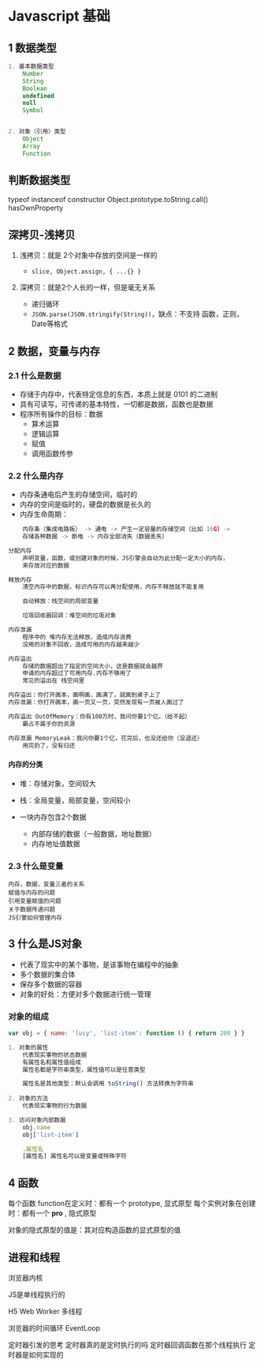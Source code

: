 # Javascript 基础

## 1 数据类型

```jsx
1. 基本数据类型
	Number
	String
	Boolean
	undefined
	null
	Symbol


2. 对象（引用）类型
	Object
	Array
	Function
```


## 判断数据类型

typeof
instanceof
constructor
Object.prototype.toString.call()
hasOwnProperty


## 深拷贝-浅拷贝
1. 浅拷贝：就是 2个对象中存放的空间是一样的
    - `slice, Object.assign, { ...{} }`

2. 深拷贝：就是2个人长的一样，但是毫无关系
    - 递归循环
    - `JSON.parse(JSON.stringify(String))`，缺点：不支持 函数，正则，Date等格式


## 2 数据，变量与内存


### 2.1 什么是数据

- 存储于内存中，代表特定信息的东西，本质上就是 0101 的二进制
- 具有可读写，可传递的基本特性，一切都是数据，函数也是数据
- 程序所有操作的目标：数据
	- 算术运算
	- 逻辑运算
	- 赋值
	- 调用函数传参


### 2.2 什么是内存

- 内存条通电后产生的存储空间，临时的
- 内存的空间是临时的，硬盘的数据是长久的
- 内存生命周期：
	
```jsx
	内存条（集成电路板） -> 通电 -> 产生一定容量的存储空间（比如 16G）->
	存储各种数据 -> 断电 -> 内存全部消失（数据丢失）

分配内存
	声明变量，函数，或创建对象的时候，JS引擎会自动为此分配一定大小的内存，
	来存放对应的数据

释放内存
	清空内存中的数据，标识内存可以再分配使用，内存不释放就不能复用

	自动释放：栈空间的局部变量

	垃圾回收器回调：堆空间的垃圾对象

内存泄漏
	程序中的 堆内存无法释放，造成内存浪费
	没用的对象不回收，造成可用的内存越来越少

内存溢出
	存储的数据超出了指定的空间大小，这是数据就会越界
	申请的内存超过了可用内存,内存不够用了
	常见的溢出在 栈空间里

内存溢出：你打开画本，画啊画，画满了，就画到桌子上了
内存泄漏：你打开画本，画一页又一页，突然发现有一页被人画过了

内存溢出 OutOfMemory：你有100万时，我问你要1个亿。（给不起）
	霸占不属于你的资源

内存泄漏 MemoryLeak：我问你要1个亿，花完后，也没还给你（没退还）
	用完扔了，没有归还

```


#### 内存的分类

- 堆：存储对象，空间较大
- 栈：全局变量，局部变量，空间较小

- 一块内存包含2个数据
	* 内部存储的数据（一般数据，地址数据）
	* 内存地址值数据



### 2.3 什么是变量
	内存，数据，变量三者的关系
	赋值与内存的问题
	引用变量赋值的问题
	关于数据传递问题
	JS引擎如何管理内存



## 3 什么是JS对象

- 代表了现实中的某个事物，是该事物在编程中的抽象
- 多个数据的集合体
- 保存多个数据的容器
- 对象的好处：方便对多个数据进行统一管理


### 对象的组成

```jsx
var obj = { name: 'lucy', 'list-item': function () { return 200 } }

1. 对象的属性
	代表现实事物的状态数据
	有属性名和属性值组成
	属性名都是字符串类型，属性值可以是任意类型

	属性名是其他类型：默认会调用 toString() 方法转换为字符串
	
2. 对象的方法
	代表现实事物的行为数据

3. 访问对象内部数据
	obj.name
	obj['list-item']

	.属性名 
	[属性名] 属性名可以是变量或特殊字符

```



## 4 函数

每个函数 function在定义时：都有一个 prototype, 显式原型 
每个实例对象在创建时：都有一个 __pro__ , 隐式原型

对象的隐式原型的值是：其对应构造函数的显式原型的值




## 进程和线程

浏览器内核

JS是单线程执行的

H5 Web Worker 多线程

浏览器的时间循环 EventLoop

定时器引发的思考
	定时器真的是定时执行的吗
	定时器回调函数在那个线程执行
	定时器是如何实现的
